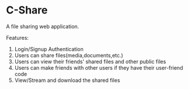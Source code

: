 # C-Share

A file sharing web application.

Features:
1. Login/Signup Authentication
2. Users can share files(media,documents,etc.)
3. Users can view their friends' shared files and other public files
4. Users can make friends with other users if they have their user-friend code
5. View/Stream and download the shared files
